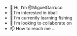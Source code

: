 - 👋 Hi, I’m @MiguelGarruco
- 👀 I’m interested in bball
- 🌱 I’m currently learning fishing
- 💞️ I’m looking to collaborate on 
- 📫 How to reach me ...

<!---
MiguelGarruco/MiguelGarruco is a ✨ special ✨ repository because its `README.md` (this file) appears on your GitHub profile.
You can click the Preview link to take a look at your changes.
--->
